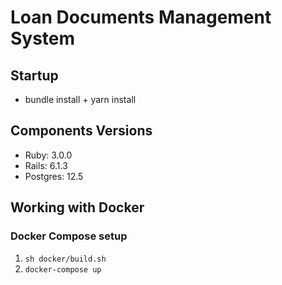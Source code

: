 # Loan Documents Management System

## Startup

- bundle install + yarn install

## Components Versions

- Ruby: 3.0.0
- Rails: 6.1.3
- Postgres: 12.5

## Working with Docker

### Docker Compose setup

1. `sh docker/build.sh`
2. `docker-compose up`
